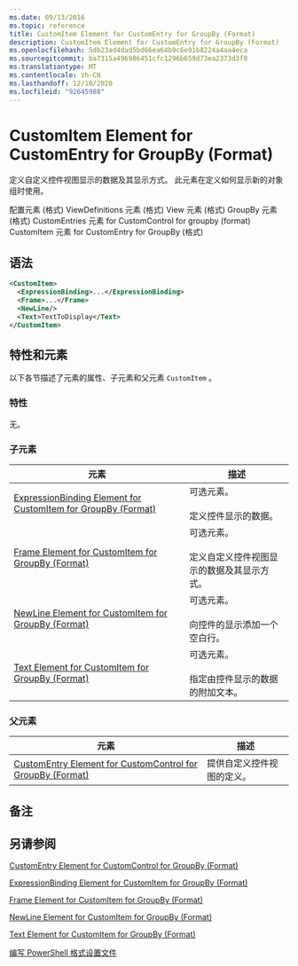 ```yaml
---
ms.date: 09/13/2016
ms.topic: reference
title: CustomItem Element for CustomEntry for GroupBy (Format)
description: CustomItem Element for CustomEntry for GroupBy (Format)
ms.openlocfilehash: 5db23ad4dad5bd66ea64b9c6e91b8224a4aa4eca
ms.sourcegitcommit: ba7315a496986451cfc1296b659d73ea2373d3f0
ms.translationtype: MT
ms.contentlocale: zh-CN
ms.lasthandoff: 12/10/2020
ms.locfileid: "92645988"
---
```

# <a name="customitem-element-for-customentry-for-groupby-format"></a>CustomItem Element for CustomEntry for GroupBy (Format)

定义自定义控件视图显示的数据及其显示方式。 此元素在定义如何显示新的对象组时使用。

配置元素 (格式) ViewDefinitions 元素 (格式) View 元素 (格式) GroupBy 元素 (格式) CustomEntries 元素 for CustomControl for groupby (format) CustomItem 元素 for CustomEntry for GroupBy (格式) 

## <a name="syntax"></a>语法

```xml
<CustomItem>
  <ExpressionBinding>...</ExpressionBinding>
  <Frame>...</Frame>
  <NewLine/>
  <Text>TextToDisplay</Text>
</CustomItem>
```

## <a name="attributes-and-elements"></a>特性和元素

以下各节描述了元素的属性、子元素和父元素 `CustomItem` 。

### <a name="attributes"></a>特性

无。

### <a name="child-elements"></a>子元素

|元素|描述|
|-------------|-----------------|
|[ExpressionBinding Element for CustomItem for GroupBy (Format)](./expressionbinding-element-for-customitem-for-groupby-format.md)|可选元素。<br /><br /> 定义控件显示的数据。|
|[Frame Element for CustomItem for GroupBy (Format)](./frame-element-for-customitem-for-groupby-format.md)|可选元素。<br /><br /> 定义自定义控件视图显示的数据及其显示方式。|
|[NewLine Element for CustomItem for GroupBy (Format)](./newline-element-for-customitem-for-groupby-format.md)|可选元素。<br /><br /> 向控件的显示添加一个空白行。|
|[Text Element for CustomItem for GroupBy (Format)](./text-element-for-customitem-for-groupby-format.md)|可选元素。<br /><br /> 指定由控件显示的数据的附加文本。|

### <a name="parent-elements"></a>父元素

|元素|描述|
|-------------|-----------------|
|[CustomEntry Element for CustomControl for GroupBy (Format)](./customentry-element-for-customcontrol-for-groupby-format.md)|提供自定义控件视图的定义。|

## <a name="remarks"></a>备注

## <a name="see-also"></a>另请参阅

[CustomEntry Element for CustomControl for GroupBy (Format)](./customentry-element-for-customcontrol-for-groupby-format.md)

[ExpressionBinding Element for CustomItem for GroupBy (Format)](./expressionbinding-element-for-customitem-for-groupby-format.md)

[Frame Element for CustomItem for GroupBy (Format)](./frame-element-for-customitem-for-groupby-format.md)

[NewLine Element for CustomItem for GroupBy (Format)](./newline-element-for-customitem-for-groupby-format.md)

[Text Element for CustomItem for GroupBy (Format)](./text-element-for-customitem-for-groupby-format.md)

[编写 PowerShell 格式设置文件](./writing-a-powershell-formatting-file.md)
